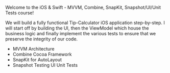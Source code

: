 Welcome to the iOS & Swift - MVVM, Combine, SnapKit, Snapshot/UI/Unit Tests course!

We will build a fully functional Tip-Calculator iOS application step-by-step. I will start off by building the UI, then the ViewModel which house the business logic and finally implement the various tests to ensure that we preserve the integrity of our code.

- MVVM Architecture
- Combine Cocoa Framework
- SnapKit for AutoLayout
- Snapshot Testing UI Unit Tests
